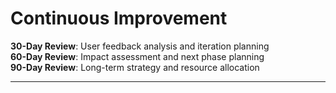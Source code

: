 # Continuous Improvement

**30-Day Review**: User feedback analysis and iteration planning  
**60-Day Review**: Impact assessment and next phase planning  
**90-Day Review**: Long-term strategy and resource allocation

---
